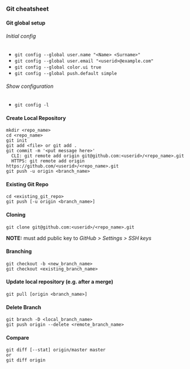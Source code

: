 ### Git cheatsheet

#### Git global setup
###### Initial config
* `git config --global user.name "<Name> <Surname>"`
* `git config --global user.email "<userid>@example.com"`
* `git config --global color.ui true`
* `git config --global push.default simple`

###### Show configuration
* `git config -l`

#### Create Local Repository
```
mkdir <repo_name>
cd <repo_name>
git init
git add <file> or git add .
git commit -m '<put message here>'
  CLI: git remote add origin git@github.com:<userid>/<repo_name>.git
  HTTPS: git remote add origin https://github.com/<userid>/<repo_name>.git
git push -u origin <branch_name>
```

#### Existing Git Repo
```
cd <existing_git_repo>
git push [-u origin <branch_name>]
```

#### Cloning
```
git clone git@github.com:<userid>/<repo_name>.git
```
<p><b>NOTE:</b> must add public key to <i>GitHub > Settings > SSH keys</i></p>

#### Branching
```
git checkout -b <new_branch_name>
git checkout <existing_branch_name>
```

#### Update local repository (e.g. after a merge)
```
git pull [origin <branch_name>]
```

#### Delete Branch
```
git branch -D <local_branch_name>
git push origin --delete <remote_branch_name>
```

#### Compare
```
git diff [--stat] origin/master master
or
git diff origin
```
